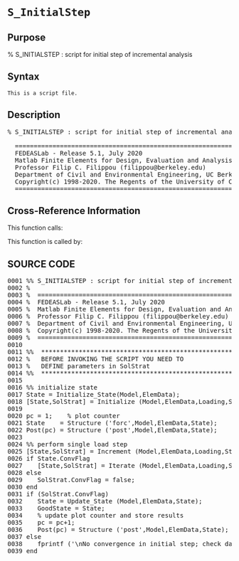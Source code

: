 
<!-- <a name="_top"></a>
<div><a href="../../../../../index.md">Home</a> &gt;  <a href="#">..</a> &gt; <a href="#">..</a> &gt; <a href="#">FEDEASLab</a> &gt; <a href="#">src</a> &gt; <a href="index.md">Solution_Scripts</a> &gt; S_InitialStep.m</div> -->

<!--<table width="100%"><tr><td align="left"><a href="../../../../../index.md"><img alt="<" border="0" src="../../../../../left.png">&nbsp;Master index</a></td>
<td align="right"><a href="index.md">Index for ..\..\FEDEASLab\src\Solution_Scripts&nbsp;<img alt=">" border="0" src="../../../../../right.png"></a></td></tr></table>-->
# `S_InitialStep`
<!-- <h1>S_InitialStep
</h1> -->

## <a name="_name"></a>Purpose

<!-- <h2 id="purpose"><a name="_name"></a>Purpose</h2> -->

% S_INITIALSTEP : script for initial step of incremental analysis

<!-- <div class="box"><strong>% S_INITIALSTEP : script for initial step of incremental analysis</strong></div> -->

## <a name="_synopsis"></a>Syntax

`This is a script file.` 
## <a name="_description"></a>Description

<pre class="comment">% S_INITIALSTEP : script for initial step of incremental analysis

  =========================================================================================
  FEDEASLab - Release 5.1, July 2020
  Matlab Finite Elements for Design, Evaluation and Analysis of Structures
  Professor Filip C. Filippou (filippou@berkeley.edu)
  Department of Civil and Environmental Engineering, UC Berkeley
  Copyright(c) 1998-2020. The Regents of the University of California. All Rights Reserved.
  =========================================================================================</pre>
<!-- <div class="fragment"><pre class="comment">% S_INITIALSTEP : script for initial step of incremental analysis

  =========================================================================================
  FEDEASLab - Release 5.1, July 2020
  Matlab Finite Elements for Design, Evaluation and Analysis of Structures
  Professor Filip C. Filippou (filippou@berkeley.edu)
  Department of Civil and Environmental Engineering, UC Berkeley
  Copyright(c) 1998-2020. The Regents of the University of California. All Rights Reserved.
  =========================================================================================</pre></div> -->

<!-- crossreference -->
## <a name="_cross"></a>Cross-Reference Information

This function calls:
<ul style="list-style-image:url(../../../../../matlabicon.gif)">
</ul>
This function is called by:
<ul style="list-style-image:url(../../../../../matlabicon.gif)">
</ul>
<!-- crossreference -->



<h2><a name="_source"></a>SOURCE CODE</h2>
<div class="fragment"><pre>0001 <span class="comment">%% S_INITIALSTEP : script for initial step of incremental analysis</span>
0002 <span class="comment">%</span>
0003 <span class="comment">%  =========================================================================================</span>
0004 <span class="comment">%  FEDEASLab - Release 5.1, July 2020</span>
0005 <span class="comment">%  Matlab Finite Elements for Design, Evaluation and Analysis of Structures</span>
0006 <span class="comment">%  Professor Filip C. Filippou (filippou@berkeley.edu)</span>
0007 <span class="comment">%  Department of Civil and Environmental Engineering, UC Berkeley</span>
0008 <span class="comment">%  Copyright(c) 1998-2020. The Regents of the University of California. All Rights Reserved.</span>
0009 <span class="comment">%  =========================================================================================</span>
0010 
0011 <span class="comment">%%  ****************************************************************************************</span>
0012 <span class="comment">%   BEFORE INVOKING THE SCRIPT YOU NEED TO</span>
0013 <span class="comment">%   DEFINE parameters in SolStrat</span>
0014 <span class="comment">%%  ****************************************************************************************</span>
0015 
0016 <span class="comment">%% initialize state</span>
0017 State = Initialize_State(Model,ElemData);
0018 [State,SolStrat] = Initialize (Model,ElemData,Loading,State,SolStrat);
0019 
0020 pc = 1;    <span class="comment">% plot counter</span>
0021 State    = Structure (<span class="string">'forc'</span>,Model,ElemData,State);
0022 Post(pc) = Structure (<span class="string">'post'</span>,Model,ElemData,State);
0023 
0024 <span class="comment">%% perform single load step</span>
0025 [State,SolStrat] = Increment (Model,ElemData,Loading,State,SolStrat);
0026 <span class="keyword">if</span> State.ConvFlag
0027    [State,SolStrat] = Iterate (Model,ElemData,Loading,State,SolStrat);
0028 <span class="keyword">else</span>
0029    SolStrat.ConvFlag = false;
0030 <span class="keyword">end</span>
0031 <span class="keyword">if</span> (SolStrat.ConvFlag)
0032    State = Update_State (Model,ElemData,State);    
0033    GoodState = State;
0034    <span class="comment">% update plot counter and store results</span>
0035    pc = pc+1;
0036    Post(pc) = Structure (<span class="string">'post'</span>,Model,ElemData,State);
0037 <span class="keyword">else</span>
0038    fprintf (<span class="string">'\nNo convergence in initial step; check data and/or no of iterations \n'</span>);
0039 <span class="keyword">end</span></pre></div>
<!-- <hr><address>Generated on Wed 15-Jul-2020 00:16:13 by <strong><a href="http://www.artefact.tk/software/matlab/m2html/" title="Matlab Documentation in HTML">m2html</a></strong> &copy; 2005</address> -->